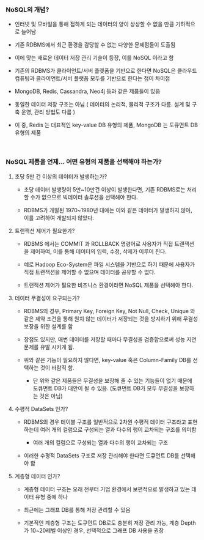 ### NoSQL의 개념?

- 인터넷 및 모바일을 통해 접하게 되는 데이터의 양이 상상할 수 없을 만큼 기하적으로 늘어남

- 기존 RDBMS에서 최근 환경을 감당할 수 없는 다양한 문제점들이 도출됨

- 이에 맞는 새로운 데이터 저장 관리 기술이 등장, 이를 NoSQL 이라고 함

- 기존의 RDBMS가 클라이언트/서버 플랫폼을 기반으로 한다면 NoSQL은 클라우드 컴퓨팅과 클라이언트/서버 플랫폼 모두를 기반으로 한다는 점이 차이점

- MongoDB, Redis, Cassandra, Neo4j 등과 같은 제품들이 있음

- 동일한 데이터 저장 구조는 아님 ( 데이터의 논리적, 물리적 구조가 다름. 설계 및 구축 운영, 관리 방법도 다름 )

- 이 중, Redis 는 대표적인 key-value DB 유형의 제품, MongoDB 는 도큐먼트 DB 유형의 제품

<br>

### NoSQL 제품을 언제... 어떤 유형의 제품을 선택해야 하는가?

1. 초당 5만 건 이상의 데이터가 발생하는가?

   - 초당 데이터 발생량이 5만~10만건 이상이 발생한다면, 기존 RDBMS로는 처리할 수가 없으므로 빅데이터 솔루션을 선택해야 한다.

   - RDBMS가 개발된 1970~1980년 대에는 이와 같은 데이터가 발생하지 않아, 이를 고려하여 개발되지 않았다.

2. 트랜잭션 제어가 필요한가?

   - RDBMS 에서는 COMMIT 과 ROLLBACK 명령어로 사용자가 직접 트랜잭션을 제어하여, 이를 통해 데이터의 입력, 수정, 삭제가 이루어 진다.

   - 예로 Hadoop Eco-System은 파일 시스템을 기반으로 하기 때문에 사용자가 직접 트랜잭션을 제어할 수 없으며 데이터를 공유할 수 없다.

   - 트랜잭션 제어가 필요한 비즈니스 환경이라면 NoSQL 제품을 선택해야 한다.

3. 데이터 무결성이 요구되는가?

   - RDBMS의 경우, Primary Key, Foreign Key, Not Null, Check, Unique 와 같은 제약 조건을 통해 원치 않는 데이터가 저장되는 것을 방지하기 위해 무결성 보장을 위한 설계를 함

   - 장점도 있지만, 매번 데이터를 저장할 때마다 무결성을 검증함으로써 성능 지연문제를 유발 시키게 됨.

   - 위와 같은 기능이 필요하지 않다면, key-value 혹은 Column-Family DB를 선택하는 것이 바람직 함.
     - 단 위와 같은 제품들은 무결성을 보장해 줄 수 있는 기능들이 없기 때문에 도큐먼트 DB가 대안이 될 수 있음. (도큐먼트 DB가 모두 무결성을 보장하는 것은 아님)

4. 수평적 DataSets 인가?

   - RDBMS의 경우 테이블 구조를 일반적으로 2차원 수평적 데이터 구조라고 표현하는데 여러 개의 컬럼으로 구성되는 열과 다수의 행이 교차되는 구조를 의미함

     - 여러 개의 컬럼으로 구성되는 열과 다수의 행이 교차되는 구조

   - 이러한 수평적 DataSets 구조로 저장 관리해야 한다면 도큐먼트 DB를 선택해야 함

5. 계층형 데이터 인가?

   - 계층형 데이터 구조는 오래 전부터 기업 환경에서 보편적으로 발생하고 있는 데이터 유형 중에 하나

   - 최근에는 그래프 DB를 통해 저장 관리할 수 있음

   - 기본적인 계층형 구조는 도큐먼트 DB로도 충분히 저장 관리 가능, 계층 Depth가 10~20레벨 이상인 경우, 선택적으로 그래프 DB 사용을 권장

